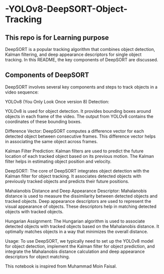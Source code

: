 # -YOLOv8-DeepSORT-Object-Tracking

## This repo is for Learning purpose

DeepSORT is a popular tracking algorithm that combines object detection, Kalman filtering, and deep appearance descriptors for single object tracking. In this README, the key components of DeepSORT are discussed.

## Components of DeepSORT
DeepSORT involves several key components and steps to track objects in a video sequence:

YOLOv8 (You Only Look Once version 8) Detection:

YOLOv8 is used for object detection. It provides bounding boxes around objects in each frame of the video.
The output from YOLOv8 contains the coordinates of these bounding boxes.

Difference Vector:
DeepSORT computes a difference vector for each detected object between consecutive frames.
This difference vector helps in associating the same object across frames.

Kalman Filter Prediction:
Kalman filters are used to predict the future location of each tracked object based on its previous motion.
The Kalman filter helps in estimating object position and velocity.

DeepSORT:
The core of DeepSORT integrates object detection with the Kalman filter for object tracking.
It associates detected objects with previously tracked objects and predicts their future positions.

Mahalanobis Distance and Deep Appearance Descriptor:
Mahalanobis distance is used to measure the dissimilarity between detected objects and tracked objects.
Deep appearance descriptors are used to represent the visual appearance of objects.
These descriptors help in matching detected objects with tracked objects.

Hungarian Assignment:
The Hungarian algorithm is used to associate detected objects with tracked objects based on the Mahalanobis distance.
It optimally matches objects in a way that minimizes the overall distance.

Usage:
To use DeepSORT, we typically need to set up the YOLOv8 model for object detection, implement the Kalman filter for object prediction, and integrate the Mahalanobis distance calculation and deep appearance descriptors for object matching.


This notebook is inspired from Muhammad Moin Faisal.
